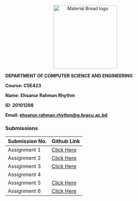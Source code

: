 <p align="center" style="margin-bottom: 0px !important;">
  <img width="200" src="https://upload.wikimedia.org/wikipedia/commons/thumb/1/1a/Brac_University_Logo.png/432px-Brac_University_Logo.png" alt="Material Bread logo" align="center">
</p>

**DEPARTMENT OF COMPUTER SCIENCE AND ENGINEERING**

**Course: CSE423**

**Name: Ehsanur Rahman Rhythm**

**ID: 20101298**

**Email: ehsanur.rahman.rhythm@g.bracu.ac.bd**

### Submissions

| **Submission No.** | Github Link | 
| ----------- | ----------- | 
| Assignment 1 | [Click Here](/Lab%20Assignment%201) |
| Assignment 2 | [Click Here](/Lab%20Assignment%202) |
| Assignment 3 | [Click Here](/Lab%20Assignment%203) |
| Assignment 4 |  |
| Assignment 5 | [Click Here](/Lab%20Assignment%205) |
| Assignment 6 | [Click Here](/Lab%20Assignment%206) |

